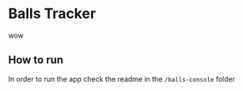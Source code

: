 # Balls Tracker
wow

## How to run
In order to run the app check the readme in the `/balls-console` folder
